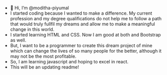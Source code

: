 - 👋 Hi, I’m @moditha-piyumal
- I started coding because I wanted to make a difference. My current profession and my degree qualifications do not help me to follow a path that would truly fullfil my dreams and allow me to make a meaningful change in this world.
- I started learning HTML and CSS. Now I am good at both and Bootstrap as well.
- But, I want to be a programmer to create this dream project of mine which can change the lives of so many people for the better, although it may not be the most profitable.
- So, I am learning javascript and hoping to excel in react.
- This will be an updating readme!


<!---
moditha-piyumal/moditha-piyumal is a ✨ special ✨ repository because its `README.md` (this file) appears on your GitHub profile.
You can click the Preview link to take a look at your changes.
--->
